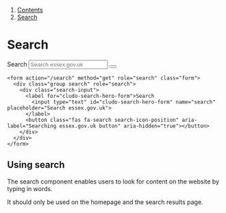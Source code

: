 1.  [Contents](/docs/core/design/overview)
2.  [Search](#)

# Search

<form action="/search" method="get" role="search" class="form">
  <div class="group search" role="search">
    <div class="search-input">
      <label for="cludo-search-hero-form">Search
        <input type="text" id="cludo-search-hero-form" name="search" placeholder="Search essex.gov.uk">
      </label>
      <button class="fas fa-search search-icon-position" aria-label="Searching essex.gov.uk button" aria-hidden="true"></button>
    </div>
  </div>
</form>

    <form action="/search" method="get" role="search" class="form">
      <div class="group search" role="search">
        <div class="search-input">
          <label for="cludo-search-hero-form">Search
            <input type="text" id="cludo-search-hero-form" name="search" placeholder="Search essex.gov.uk">
          </label>
          <button class="fas fa-search search-icon-position" aria-label="Searching essex.gov.uk button" aria-hidden="true"></button>
        </div>
      </div>
    </form>


## Using search

The search component enables users to look for content on the website by typing in words.

It should only be used on the homepage and the search results page.
